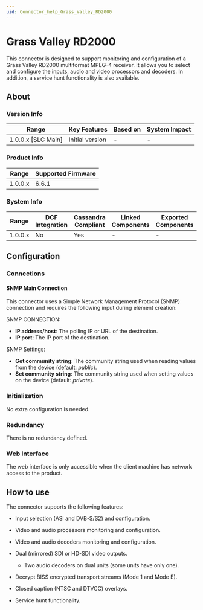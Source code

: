 ```yaml
---
uid: Connector_help_Grass_Valley_RD2000
---
```


# Grass Valley RD2000

This connector is designed to support monitoring and configuration of a Grass Valley RD2000 multiformat MPEG-4 receiver. It allows you to select and configure the inputs, audio and video processors and decoders. In addition, a service hunt functionality is also available.

## About

### Version Info

| Range                | Key Features     | Based on     | System Impact     |
|----------------------|------------------|--------------|-------------------|
| 1.0.0.x [SLC Main]   | Initial version  | -            | -                 |

### Product Info

| Range     | Supported Firmware     |
|-----------|------------------------|
| 1.0.0.x   | 6.6.1                  |

### System Info

| Range     | DCF Integration     | Cassandra Compliant     | Linked Components     | Exported Components     |
|-----------|---------------------|-------------------------|-----------------------|-------------------------|
| 1.0.0.x   | No                  | Yes                     | -                     | -                       |

## Configuration

### Connections

#### SNMP Main Connection

This connector uses a Simple Network Management Protocol (SNMP) connection and requires the following input during element creation:

SNMP CONNECTION:

- **IP address/host**: The polling IP or URL of the destination.
- **IP port**: The IP port of the destination.

SNMP Settings:

- **Get community string**: The community string used when reading values from the device (default: *public*).
- **Set community string**: The community string used when setting values on the device (default: *private*).

### Initialization

No extra configuration is needed.

### Redundancy

There is no redundancy defined.

### Web Interface

The web interface is only accessible when the client machine has network access to the product.

## How to use

The connector supports the following features:

- Input selection (ASI and DVB-S/S2) and configuration.

- Video and audio processors monitoring and configuration.

- Video and audio decoders monitoring and configuration.

- Dual (mirrored) SDI or HD-SDI video outputs.
  - Two audio decoders on dual units (some units have only one).

- Decrypt BISS encrypted transport streams (Mode 1 and Mode E).

- Closed caption (NTSC and DTVCC) overlays.

- Service hunt functionality.
